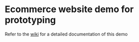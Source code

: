 # Ecommerce website demo for prototyping

Refer to the [wiki](https://github.com/jmugicagonz/google-cloud-product-discovery-demo/wiki/Ecommerce-website-prototype) for a detailed documentation of this demo
